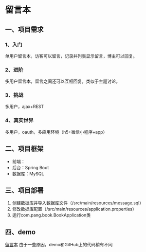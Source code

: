 # 留言本 
## 一、项目需求
### 1、入门
单用户留言本，访客可以留言，记录并列表显示留言，博主可以回复。
### 2、进阶
多用户留言本，留言之间还可以互相回复，类似于主题讨论。
### 3、挑战
多用户，ajax+REST
### 4、真实世界
多用户，oauth，多应用环境（h5+微信小程序+app）
## 二、项目框架
- 前端：
- 后台：Spring Boot
- 数据库：MySQL
## 三、项目部署
1. 创建数据库并导入数据库文件（/src/main/resources/message.sql）
2. 修改数据库配置（/src/main/resources/application.properties）
3. 运行com.pang.book.BookApplication类
## 四、demo
[留言本](http://pangyuworld.cn:8080/book/)
由于一些原因，demo和GitHub上的代码稍有不同
